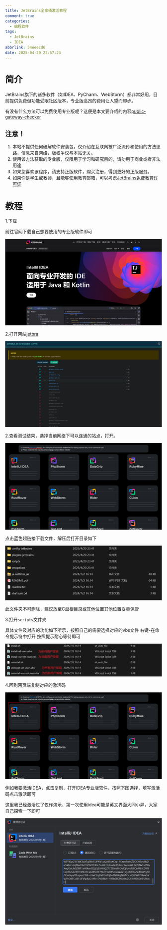 ```yaml
---
title: JetBrains全家桶激活教程
comment: true
categories:
  - 编程软件
tags:
  - JetBrains
  - IDEA
abbrlink: 54eeecd6
date: 2025-04-20 22:57:23
---
```

# 简介

JetBrains旗下的诸多软件（如IDEA、PyCharm、WebStorm）都非常好用，目前提供免费但功能受限社区版本，专业版高昂的费用让人望而却步。

有没有什么方法可以免费使用专业版呢？这便是本文要介绍的内容[public-gateway-checker](https://github.com/ipfs/public-gateway-checker)



## 注意！

1. 本站不提供任何破解软件安装包，仅介绍在互联网被广泛流传和使用的方法思路，信息来自网络，版权争议与本站无关。
2. 使用该方法获取的专业版，仅限用于学习和研究目的，请勿用于商业或者非法用途
3. 如果您喜欢该程序，请支持正版软件，购买注册，得到更好的正版服务。
4. 如果你是学生或教师，且能够使用教育邮箱，可以考虑[JetBrains免费教育许可证](https://www.jetbrains.com/zh-cn/community/education/#students)

# 教程

1.下载

前往官网下载自己想要使用的专业版软件即可

![IDEA](JetBrains/image-20250421000535438.png)

2.打开网站[jetbra](https://3.jetbra.in/)

![jetbra](JetBrains/image-20250420233336066.png)

2.查看测试结果，选择当前网络下可以连通的站点，打开。

![](JetBrains/image-20250420233909708.png)

点击蓝色超链接下载文件，解压后打开目录如下

![jetbra文件](JetBrains/image-20250420234231411.png)

此文件夹不可删除，建议放至C盘根目录或其他位置其他位置妥善保管

3.打开`scripts`文件夹

具体文件及对应的功能如下所示，按照自己的需要选择对应的vbs文件 右键-在命令提示符中打开 按照提示耐心等待即可

![scripts文件夹](JetBrains/image-20250420234547767.png)

4.回到网页端复制对应的激活码



![激活码](JetBrains/image-20250420235043384.png)

例如我要激活IDEA，点击复制，打开IDEA专业版软件，按照下图选择，填写激活码点击激活即可

这里我已经激活过了仅作演示，第一次使用idea可能是英文界面大同小异，大家自己探索一下即可

![激活](JetBrains/image-20250420235316206.png)